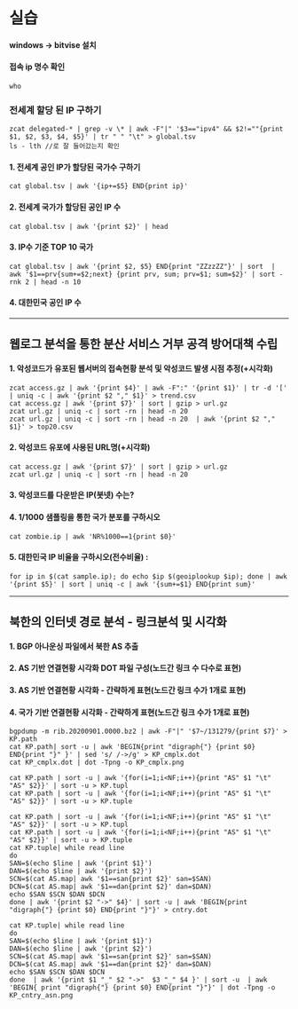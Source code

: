 # 실습

#### windows -> bitvise 설치  

#### 접속 ip 명수 확인
```
who
```

### 전세계 할당 된 IP 구하기
```
zcat delegated-* | grep -v \* | awk -F"|" '$3=="ipv4" && $2!=""{print $1, $2, $3, $4, $5}' | tr " " "\t" > global.tsv
ls - lth //로 잘 들어갔는지 확인
```

#### 1. 전세계 공인 IP가 할당된 국가수 구하기
```
cat global.tsv | awk '{ip+=$5} END{print ip}'
```

#### 2. 전세계 국가가 할당된 공인 IP 수
```
cat global.tsv | awk '{print $2}' | head
```

#### 3. IP수 기준 TOP 10 국가  
```
cat global.tsv | awk '{print $2, $5} END{print "ZZzzZZ"}' | sort  | awk '$1==prv{sum+=$2;next} {print prv, sum; prv=$1; sum=$2}' | sort -rnk 2 | head -n 10
```

#### 4. 대한민국 공인 IP 수

----
## 웹로그 분석을 통한 분산 서비스 거부 공격 방어대책 수립
#### 1. 악성코드가 유포된 웹서버의 접속현황 분석 및 악성코드 발생 시점 추정(+시각화)
```
zcat access.gz | awk '{print $4}' | awk -F":" '{print $1}' | tr -d '[' | uniq -c | awk '{print $2 "," $1}' > trend.csv
cat access.gz | awk '{print $7}' | sort | gzip > url.gz
zcat url.gz | uniq -c | sort -rn | head -n 20
zcat url.gz | uniq -c | sort -rn | head -n 20  | awk '{print $2 "," $1}' > top20.csv
```

#### 2. 악성코드 유포에 사용된 URL명(+시각화)
```
cat access.gz | awk '{print $7}' | sort | gzip > url.gz
zcat url.gz | uniq -c | sort -rn | head -n 20
```

#### 3. 악성코드를 다운받은 IP(봇넷) 수는?

#### 4. 1/1000 샘플링을 통한 국가 분포를 구하시오  
```
cat zombie.ip | awk 'NR%1000==1{print $0}'
```

#### 5. 대한민국 IP 비율을 구하시오(전수비율) : 
```
for ip in $(cat sample.ip); do echo $ip $(geoiplookup $ip); done | awk '{print $5}' | sort | uniq -c | awk '{sum+=$1} END{print sum}'
```
------
## 북한의 인터넷 경로 분석 - 링크분석 및 시각화
#### 1. BGP 아나운싱 파일에서 북한 AS 추출
#### 2. AS 기반 연결현황 시각화 DOT 파일 구성(노드간 링크 수 다수로 표현)
#### 3. AS 기반 연결현황 시각화 - 간략하게 표현(노드간 링크 수가 1개로 표현)
#### 4. 국가 기반 연결현황 시각화 - 간략하게 표현(노드간 링크 수가 1개로 표현)
```
bgpdump -m rib.20200901.0000.bz2 | awk -F"|" '$7~/131279/{print $7}' > KP.path
cat KP.path| sort -u | awk 'BEGIN{print "digraph{"} {print $0} END{print "}" }' | sed 's/ /->/g' > KP_cmplx.dot
cat KP_cmplx.dot | dot -Tpng -o KP_cmplx.png
```

```
cat KP.path | sort -u | awk '{for(i=1;i<NF;i++){print "AS" $1 "\t" "AS" $2}}' | sort -u > KP.tupl
cat KP.path | sort -u | awk '{for(i=1;i<NF;i++){print "AS" $1 "\t" "AS" $2}}' | sort -u > KP.tuple
```

```
cat KP.path | sort -u | awk '{for(i=1;i<NF;i++){print "AS" $1 "\t" "AS" $2}}' | sort -u > KP.tupl
cat KP.path | sort -u | awk '{for(i=1;i<NF;i++){print "AS" $1 "\t" "AS" $2}}' | sort -u > KP.tuple
cat KP.tuple| while read line
do
SAN=$(echo $line | awk '{print $1}')
DAN=$(echo $line | awk '{print $2}')
SCN=$(cat AS.map| awk '$1==san{print $2}' san=$SAN)
DCN=$(cat AS.map| awk '$1==dan{print $2}' dan=$DAN)
echo $SAN $SCN $DAN $DCN
done | awk '{print $2 "->" $4}' | sort -u | awk 'BEGIN{print "digraph{"} {print $0} END{print "}"}' > cntry.dot
```

```
cat KP.tuple| while read line
do
SAN=$(echo $line | awk '{print $1}')
DAN=$(echo $line | awk '{print $2}')
SCN=$(cat AS.map| awk '$1==san{print $2}' san=$SAN)
DCN=$(cat AS.map| awk '$1==dan{print $2}' dan=$DAN)
echo $SAN $SCN $DAN $DCN
done  | awk '{print $1 "_" $2 "->"  $3 "_" $4 }' | sort -u  | awk 'BEGIN{ print "digraph{"} {print $0} END{print "}"}' | dot -Tpng -o KP_cntry_asn.png
```
